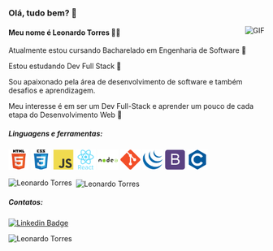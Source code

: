 ### Olá, tudo bem?  👋

 <img align="right" alt="GIF" src="https://i.pinimg.com/originals/e4/26/70/e426702edf874b181aced1e2fa5c6cde.gif" />
 
#### Meu nome é  Leonardo Torres  👨‍💻

Atualmente estou cursando Bacharelado em Engenharia de Software 🌱

Estou estudando Dev Full Stack  💼

Sou apaixonado pela área de desenvolvimento de software e também desafios e aprendizagem.

Meu interesse é em ser um Dev  Full-Stack e aprender um pouco de  cada etapa do Desenvolvimento Web  🚀
<p>
 
 ##### Linguagens e ferramentas:
<p align="left">
<img src="https://raw.githubusercontent.com/devicons/devicon/master/icons/html5/html5-original-wordmark.svg" alt="html5" width="40" height="40"/> 
<img src="https://raw.githubusercontent.com/devicons/devicon/master/icons/css3/css3-original-wordmark.svg" alt="css3" width="40" height="40"/> 
<img src="https://raw.githubusercontent.com/devicons/devicon/master/icons/javascript/javascript-original.svg" alt="javascript" width="40" height="40"/> 
<img src="https://raw.githubusercontent.com/devicons/devicon/master/icons/react/react-original-wordmark.svg" alt="react" width="40" height="40"/>  
<img src="https://raw.githubusercontent.com/devicons/devicon/master/icons/nodejs/nodejs-original-wordmark.svg" alt="nodejs" width="40" height="40"/> 
<img src="https://raw.githubusercontent.com/devicons/devicon/master/icons/git/git-original.svg" alt="git" width="40" height="40"/> 
<img src="https://raw.githubusercontent.com/devicons/devicon/master/icons/jquery/jquery-plain.svg" alt="Jquery" width="40" height="40" />
<img src="https://raw.githubusercontent.com/devicons/devicon/master/icons/bootstrap/bootstrap-plain.svg" alt="Bootstrap" width="40" height="40" />
<img src="https://raw.githubusercontent.com/devicons/devicon/master/icons/c/c-plain.svg" alt="C" width="40" height="40" />
 
 <p>
  <img align="left" src="https://github-readme-stats.vercel.app/api/top-langs/?username=LeonardoTorres10&layout=compact&theme=graywhite&title_color=268bd2" alt="Leonardo Torres" />
</p>
<p>&nbsp;
  <img align="center" src="https://github-readme-stats.vercel.app/api?username=LeonardoTorres10&count_private=true&show_icons=true&theme=graywhite&icon_color=268bd2&title_color=268bd2" alt="Leonardo Torres" />


##### Contatos:
 [![Linkedin Badge](https://img.shields.io/badge/-LinkedIn-blue?style=flat-square&logo=Linkedin&logoColor=white&link=https://www.linkedin.com/in/isadora-rodrigues-stangarlin-48402b141/)](https://www.linkedin.com/in/LeonardoTorres10/) 
 
 <p align="left"> <img src="https://komarev.com/ghpvc/?username=LeonardoTorres10" alt="Leonardo Torres" /> </p>

